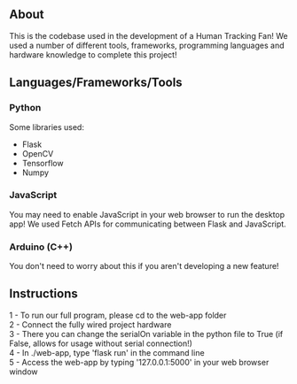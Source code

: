 ## About
This is the codebase used in the development of a Human Tracking Fan! We used a number of different tools, frameworks, programming languages and hardware knowledge to complete this project!

## Languages/Frameworks/Tools

### Python
Some libraries used:
* Flask
* OpenCV
* Tensorflow
* Numpy


### JavaScript
You may need to enable JavaScript in your web browser to run the desktop app! We used Fetch APIs for communicating between Flask and JavaScript.



### Arduino (C++)
You don't need to worry about this if you aren't developing a new feature!



## Instructions

1 - To run our full program, please cd to the web-app folder </br>
2 - Connect the fully wired project hardware </br>
3 - There you can change the serialOn variable in the python file to True (if False, allows for usage without serial connection!) </br>
4 - In ./web-app, type 'flask run' in the command line </br>
5 - Access the web-app by typing '127.0.0.1:5000' in your web browser window </br>
